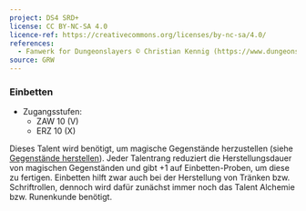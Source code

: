 ```yaml
---
project: DS4 SRD+
license: CC BY-NC-SA 4.0
licence-ref: https://creativecommons.org/licenses/by-nc-sa/4.0/
references: 
  - Fanwerk for Dungeonslayers © Christian Kennig (https://www.dungeonslayers.net/)
source: GRW
---
```


### Einbetten

- Zugangsstufen:
  - ZAW 10 (V)
  - ERZ 10 (X)

Dieses Talent wird benötigt, um magische Gegenstände herzustellen (siehe [Gegenstände herstellen](../spielleitung-schaetze.md#gegenstände-herstellen)). Jeder Talentrang reduziert die Herstellungsdauer von magischen Gegenständen und gibt +1 auf Einbetten-Proben, um diese zu fertigen. Einbetten hilft zwar auch bei der Herstellung von Tränken bzw. Schriftrollen, dennoch wird dafür zunächst immer noch das Talent Alchemie bzw. Runenkunde benötigt.

